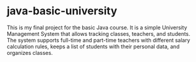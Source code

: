 # java-basic-university
This is my final project for the basic Java course. It is a simple University Management System that allows tracking classes, teachers, and students. The system supports full-time and part-time teachers with different salary calculation rules, keeps a list of students with their personal data, and organizes classes. 
